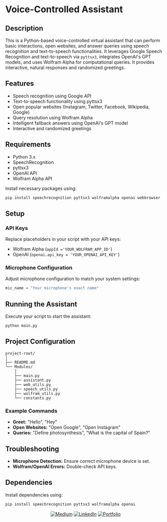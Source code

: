 # Voice-Controlled Assistant

## Description
This is a Python-based voice-controlled virtual assistant that can perform basic interactions, open websites, and answer queries using speech recognition and text-to-speech functionalities. It leverages Google Speech Recognition and text-to-speech via `pyttsx3`, integrates OpenAI's GPT models, and uses Wolfram Alpha for computational queries. It provides interactive, natural responses and randomized greetings.

## Features
- Speech recognition using Google API
- Text-to-speech functionality using pyttsx3
- Open popular websites (Instagram, Twitter, Facebook, Wikipedia, Google)
- Query resolution using Wolfram Alpha
- Intelligent fallback answers using OpenAI's GPT model
- Interactive and randomized greetings

## Requirements
- Python 3.x
- SpeechRecognition
- pyttsx3
- OpenAI API
- Wolfram Alpha API

Install necessary packages using:

```bash
pip install speechrecognition pyttsx3 wolframalpha openai webbrowser
```

## Setup

### API Keys
Replace placeholders in your script with your API keys:
- Wolfram Alpha (`appId ='YOUR_WOLFRAM_APP_ID'`)
- OpenAI (`openai.api_key = 'YOUR_OPENAI_API_KEY'`)

### Microphone Configuration
Adjust microphone configuration to match your system settings:

```python
mic_name = "Your microphone's exact name"
```

## Running the Assistant
Execute your script to start the assistant:
```bash
python main.py
```

## Project Configuration

```
project-root/
│
├── README.md
└── Modules/
    │
    ├── main.py
    ├── assistant.py
    ├── web_utils.py
    ├── speech_utils.py
    ├── wolfram_utils.py
    └── constants.py
```

### Example Commands
- **Greet:** "Hello", "Hey"
- **Open Websites:** "Open Google", "Open Instagram"
- **Queries:** "Define photosynthesis", "What is the capital of Spain?"

## Troubleshooting
- **Microphone Detection:** Ensure correct microphone device is set.
- **Wolfram/OpenAI Errors:** Double-check API keys.

## Dependencies
Install dependencies using:
```bash
pip install speechrecognition pyttsx3 wolframalpha openai
```


<div align="center">

<a href="https://jeevasaravanan.medium.com/" target="_blank">![Medium](https://img.shields.io/badge/Medium-000000?style=for-the-badge&logo=medium&logoColor=white)</a> <a href="https://www.linkedin.com/in/jeeva-saravanan/" target="_blank">![LinkedIn](https://img.shields.io/badge/LinkedIn-0077B5?style=for-the-badge&logo=linkedin&logoColor=white)</a> <a href="https://jeeva-saravana-bhavanandam.web.app" target="_blank">![Portfolio](https://img.shields.io/badge/Portfolio-000000?style=for-the-badge&logo=GoogleChrome&logoColor=white)</a>


</div>
